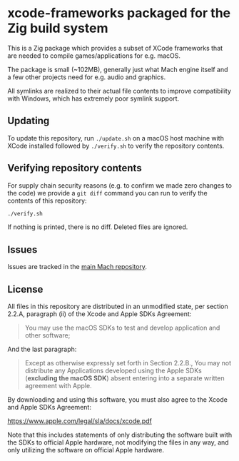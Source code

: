 # xcode-frameworks packaged for the Zig build system

This is a Zig package which provides a subset of XCode frameworks that are needed to compile games/applications for e.g. macOS.

The package is small (~102MB), generally just what Mach engine itself and a few other projects need for e.g. audio and graphics.

All symlinks are realized to their actual file contents to improve compatibility with Windows, which has extremely poor symlink support.

## Updating

To update this repository, run `./update.sh` on a macOS host machine with XCode installed followed by `./verify.sh` to verify the repository contents.

## Verifying repository contents

For supply chain security reasons (e.g. to confirm we made zero changes to the code) we provide a `git diff` command you can run to verify the contents of this repository:

```sh
./verify.sh
```

If nothing is printed, there is no diff. Deleted files are ignored.

## Issues

Issues are tracked in the [main Mach repository](https://github.com/hexops/mach/issues?q=is%3Aissue+is%3Aopen+label%3Axcode-frameworks).

## License

All files in this repository are distributed in an unmodified state,
per section 2.2.A, paragraph (ii) of the Xcode and Apple SDKs Agreement:

> You may use the macOS SDKs to test and develop application and other software;

And the last paragraph:

> Except as otherwise expressly set forth in Section 2.2.B., You may not distribute any Applications 
developed using the Apple SDKs (**excluding the macOS SDK**) absent entering into a separate written 
agreement with Apple. 

By downloading and using this software, you must also agree to the Xcode and Apple SDKs Agreement:

https://www.apple.com/legal/sla/docs/xcode.pdf

Note that this includes statements of only distributing the software built with the SDKs to
official Apple hardware, not modifying the files in any way, and only utilizing the software
on official Apple hardware.
